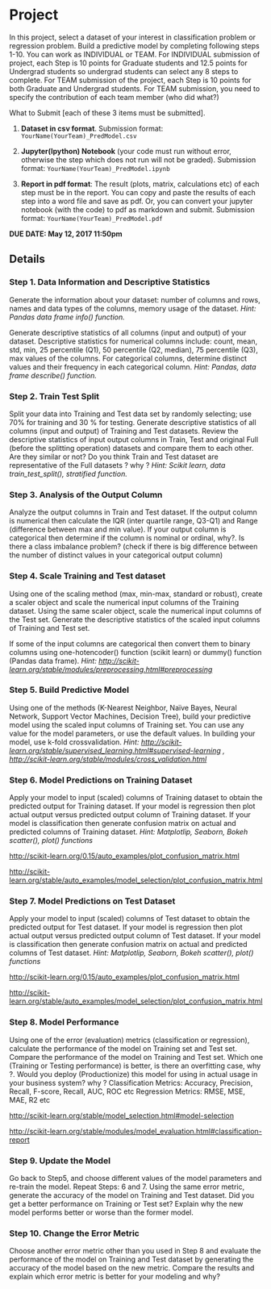 # Project

In this project, select a dataset of your interest in classification problem or regression problem. Build  a predictive model by completing following steps 1-10. You can work as INDIVIDUAL or TEAM. For INDIVIDUAL submission of project, each Step is 10 points for Graduate students and 12.5 points for Undergrad students so undergrad students can select any 8 steps to complete. For TEAM submission of the project, each Step is 10 points for both Graduate and Undergrad students. For TEAM submission, you need to specify the contribution of each team member (who did what?)

What to Submit [each of these 3 items must be submitted].

1. **Dataset in csv format**. Submission format: ```YourName(YourTeam)_PredModel.csv```

2. **Jupyter(Ipython) Notebook** (your code must run without error, otherwise the step which does not run will not be graded). Submission format: ```YourName(YourTeam)_PredModel.ipynb```

3. **Report in pdf format**: The result (plots, matrix, calculations etc) of each step must be in the report. You can copy and paste the results of each step into a word file and save as pdf.  Or, you can convert your jupyter notebook (with the code) to pdf as markdown and submit.  Submission format: ```YourName(YourTeam)_PredModel.pdf```

**DUE DATE: May 12, 2017 11:50pm**


## Details

### Step 1. Data Information and Descriptive Statistics
Generate the information about your dataset: number of columns and rows, names and data types of the columns, memory usage of the dataset. *Hint: Pandas data frame info() function.*

Generate descriptive statistics of all columns (input and output) of your dataset. Descriptive statistics for numerical columns include: count, mean, std, min, 25 percentile (Q1), 50 percentile (Q2, median), 75 percentile (Q3), max values of the columns. For categorical columns, determine distinct values and their frequency in each categorical column. *Hint: Pandas, data frame describe() function.*

### Step 2. Train Test Split
Split your data into Training and Test data set by randomly selecting; use 70% for training and 30 % for testing. Generate descriptive statistics of all columns (input and output) of Training and Test datasets. Review the descriptive statistics of input output columns in Train, Test and original Full (before the splitting operation) datasets and compare them to each other. Are they similar or not? Do you think Train and Test dataset are representative of the Full datasets ? why ? *Hint: Scikit learn, data train_test_split(), stratified function.*

### Step 3. Analysis of the Output Column
Analyze the output columns in Train and Test dataset. If the output column is numerical then calculate the IQR (inter quartile range, Q3-Q1) and Range (difference between max and min value). If your output column is categorical then determine if the column is nominal or ordinal, why?. Is there a class imbalance problem? (check if there is big difference between the number of distinct values in your categorical output column)

### Step 4. Scale Training and Test dataset
Using one of the scaling method (max, min-max, standard or robust), create a scaler object and scale the numerical input columns of the Training dataset. Using the same scaler object, scale the numerical input columns of the Test set. Generate the descriptive statistics of the scaled input columns of Training and Test set.

If some of the input columns are categorical then convert them to binary columns using one-hotencoder() function (scikit learn) or dummy() function (Pandas data frame). *Hint: http://scikit-learn.org/stable/modules/preprocessing.html#preprocessing*

### Step 5. Build Predictive Model
Using one of the methods (K-Nearest Neighbor, Naïve Bayes, Neural Network, Support Vector Machines, Decision Tree), build your predictive model using the scaled input columns of Training set. You can use any value for the model parameters, or use the default values. In building your model, use k-fold crossvalidation. *Hint: http://scikit-learn.org/stable/supervised_learning.html#supervised-learning , http://scikit-learn.org/stable/modules/cross_validation.html*


### Step 6. Model Predictions on Training Dataset
Apply your model to input (scaled) columns of Training dataset to obtain the predicted output for Training dataset. If your model is regression then plot actual output versus predicted output column of Training dataset. If your model is classification then generate confusion matrix on actual and predicted columns of Training dataset. *Hint: Matplotlip, Seaborn, Bokeh scatter(), plot() functions*

http://scikit-learn.org/0.15/auto_examples/plot_confusion_matrix.html

http://scikit-learn.org/stable/auto_examples/model_selection/plot_confusion_matrix.html

### Step 7. Model Predictions on Test Dataset
Apply your model to input (scaled) columns of Test dataset to obtain the predicted output for Test dataset. If your model is regression then plot actual output versus predicted output column of Test dataset. If your model is classification then generate confusion matrix on actual and predicted columns of Test dataset. *Hint: Matplotlip, Seaborn, Bokeh scatter(), plot() functions*

http://scikit-learn.org/0.15/auto_examples/plot_confusion_matrix.html

http://scikit-learn.org/stable/auto_examples/model_selection/plot_confusion_matrix.html


### Step 8. Model Performance
Using one of the error (evaluation) metrics (classification or regression), calculate the performance of the model on Training set and Test set. Compare the performance of the model on Training and Test set. Which one (Training or Testing performance) is better, is there an overfitting case, why ?. Would you deploy (Productionize) this model for using in actual usage in your business system? why ? Classification Metrics: Accuracy, Precision, Recall, F-score, Recall, AUC, ROC etc Regression Metrics: RMSE, MSE, MAE, R2 etc

http://scikit-learn.org/stable/model_selection.html#model-selection

http://scikit-learn.org/stable/modules/model_evaluation.html#classification-report

### Step 9. Update the Model
Go back to Step5, and choose different values of the model parameters and re-train the model. Repeat Steps: 6 and 7. Using the same error metric, generate the accuracy of the model on Training and Test dataset. Did you get a better performance on Training or Test set? Explain why the new model performs better or worse than the former model.

### Step 10. Change the Error Metric
Choose another error metric other than you used in Step 8 and evaluate the performance of the model on Training and Test dataset by generating the accuracy of the model based on the new metric. Compare the results and explain which error metric is better for your modeling and why?
